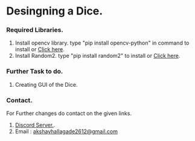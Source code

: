 # Desingning a Dice.

### Required Libraries.
1. Install opencv library. type "pip install opencv-python" in command to install or [Click here](#https://pypi.org/project/opencv-python/).
2. Install Random2. type "pip install random2" to install or [Click here](#https://pypi.org/project/random2/).

### Further Task to do.
1. Creating GUI of the Dice.

### Contact.
For Further changes do contact on the given links.
1. [Discord Server.](#https://discord.gg/cubW7mhd).
2. Email : akshayhallagade2612@gmail.com
